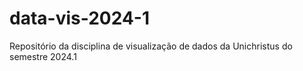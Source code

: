 # data-vis-2024-1
Repositório da disciplina de visualização de dados da Unichristus do semestre 2024.1
